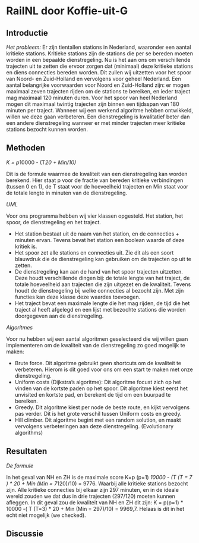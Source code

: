 # RailNL door Koffie-uit-G

## Introductie
*Het probleem:* 
Er zijn tientallen stations in Nederland, waaronder een aantal kritieke stations. Kritieke stations zijn de stations die per se bereden moeten worden in een bepaalde dienstregeling. Nu is het aan ons om verschillende trajecten uit te zetten die ervoor zorgen dat (minimaal) deze kritieke stations en diens connecties bereden worden. Dit zullen wij uitzetten voor het spoor van Noord- en Zuid-Holland en vervolgens voor geheel Nederland. Een aantal belangrijke voorwaarden voor Noord en Zuid-Holland zijn: er mogen maximaal zeven trajecten rijden om de stations te bereiken, en ieder traject mag maximaal 120 minuten duren. Voor het spoor van heel Nederland mogen dit maximaal twintig trajecten zijn binnen een tijdsspan van 180 minuten per traject.
Wanneer wij een werkend algoritme hebben ontwikkeld, willen we deze gaan verbeteren. Een dienstregeling is kwalitatief beter dan een andere dienstregeling wanneer er met minder trajecten meer kritieke stations bezocht kunnen worden.

## Methoden

*K = p*10000 - (T*20 + Min/10)* 

Dit is de formule waarmee de kwaliteit van een dienstregeling kan worden berekend. Hier staat p voor de fractie van bereden kritieke verbindingen (tussen 0 en 1), de T staat voor de hoeveelheid trajecten en Min staat voor de totale lengte in minuten van de dienstregeling. 

*UML* 

Voor ons programma hebben wij vier klassen opgesteld. Het station, het spoor, de dienstregeling en het traject.
- Het station bestaat uit de naam van het station, en de connecties + minuten ervan. Tevens bevat het station een boolean waarde of deze kritiek is. 
- Het spoor zet alle stations en connecties uit. Zie dit als een soort blauwdruk die de dienstregeling kan gebruiken om de trajecten op uit te zetten.
- De dienstregeling kan aan de hand van het spoor trajecten uitzetten. Deze houdt verschillende dingen bij: de totale lengte van het traject, de totale hoeveelheid aan trajecten die zijn uitgezet en de kwaliteit. Tevens houdt de dienstregeling bij welke connecties al bezocht zijn. Met zijn functies kan deze klasse deze waardes toevoegen. 
- Het traject bevat een maximale lengte die het mag rijden, de tijd die het traject al heeft afgelegd en een lijst met bezochte stations die worden doorgegeven aan de dienstregeling.

*Algoritmes*

Voor nu hebben wij een aantal algoritmen geselecteerd die wij willen gaan implementeren om de kwaliteit van de dienstregeling zo goed mogelijk te maken:
- Brute force. Dit algoritme gebruikt geen shortcuts om de kwaliteit te verbeteren. Hierom is dit goed voor ons om een start te maken met onze dienstregeling. 
- Uniform costs (Dijkstra’s algoritme): Dit algoritme focust zich op het vinden van de kortste paden op het spoor. Dit algoritme kiest eerst het unvisited en kortste pad, en berekent de tijd om een buurpad te bereiken. 
- Greedy. Dit algoritme kiest per node de beste route, en kijkt vervolgens pas verder. Dit is het grote verschil tussen Uniform costs en greedy. 
- Hill climber. Dit algoritme begint met een random solution, en maakt vervolgens verbeteringen aan deze dienstregeling. 
(Evolutionary algorithms)

## Resultaten

*De formule*

In het geval van NH en ZH is de maximale score K=p (p=1) *10000 - (T (T = 7 ) * 20 + Min (Min = 7*120)/10) = 9776. Waarbij alle kritieke stations bezocht zijn. 
Alle kritieke connecties bij elkaar zijn 297 minuten, en in de ideale wereld zouden we dat dus in drie trajecten (297/120) moeten kunnen afleggen. In dit geval zou de kwaliteit van NH en ZH dit zijn: K = p(p=1) * 10000 -( T (T=3) * 20 + Min (Min = 297)/10) = 9969,7.
Helaas is dit in het echt niet mogelijk (we checked). 

## Discussie



